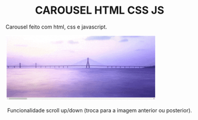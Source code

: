 <h1 align="center">CAROUSEL HTML CSS JS</h1>

<p>Carousel feito com html, css e javascript.</p>

<span align="center">
<img alt="Carousel" src="assets/carousel.gif" width="80%">
</span>

<p align="center">
Funcionalidade scroll up/down (troca para a imagem anterior ou posterior).
</p>
